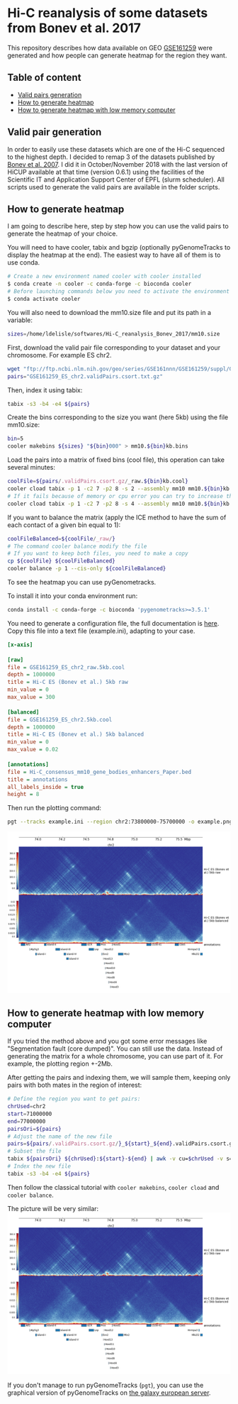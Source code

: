 Hi-C reanalysis of some datasets from Bonev et al. 2017
=======================================================

This repository describes how data available on GEO [GSE161259](https://www.ncbi.nlm.nih.gov/geo/query/acc.cgi?acc=GSE161259) were generated and how people can generate heatmap for the region they want.

Table of content
----------------

* [Valid pairs generation](#valid-pair-generation)
* [How to generate heatmap](#how-to-generate-heatmap)
* [How to generate heatmap with low memory computer](#how-to-generate-heatmap-with-low-memory-computer)

Valid pair generation
---------------------

In order to easily use these datasets which are one of the Hi-C sequenced to the highest depth. I decided to remap 3 of the datasets published by [Bonev et al. 2007](https://doi.org/10.1016/j.cell.2017.09.043). I did it in October/November 2018 with the last version of HiCUP available at that time (version 0.6.1) using the facilities of the Scientific IT and Application Support Center of EPFL (slurm scheduler). All scripts used to generate the valid pairs are available in the folder scripts.

How to generate heatmap
-----------------------

I am going to describe here, step by step how you can use the valid pairs to generate the heatmap of your choice.

You will need to have cooler, tabix and bgzip (optionally pyGenomeTracks to display the heatmap at the end). The easiest way to have all of them is to use conda.

```bash
# Create a new environment named cooler with cooler installed
$ conda create -n cooler -c conda-forge -c bioconda cooler
# Before launching commands below you need to activate the environment
$ conda activate cooler
```

You will also need to download the mm10.size file and put its path in a variable:

```bash
sizes=/home/ldelisle/softwares/Hi-C_reanalysis_Bonev_2017/mm10.size
```

First, download the valid pair file corresponding to your dataset and your chromosome. For example ES chr2.

```bash
wget "ftp://ftp.ncbi.nlm.nih.gov/geo/series/GSE161nnn/GSE161259/suppl/GSE161259%5FES%5Fchr2%2EvalidPairs%2Ecsort%2Etxt%2Egz"
pairs="GSE161259_ES_chr2.validPairs.csort.txt.gz"
```

Then, index it using tabix:

```bash
tabix -s3 -b4 -e4 ${pairs}
```

Create the bins corresponding to the size you want (here 5kb) using the file mm10.size:

```bash
bin=5
cooler makebins ${sizes} "${bin}000" > mm10.${bin}kb.bins
```

Load the pairs into a matrix of fixed bins (cool file), this operation can take several minutes:

```bash
coolFile=${pairs/.validPairs.csort.gz/_raw.${bin}kb.cool}
cooler cload tabix -p 1 -c2 7 -p2 8 -s 2 --assembly mm10 mm10.${bin}kb.bins ${pairs} ${coolFile}
# If it fails because of memory or cpu error you can try to increase the number after -s, for example:
cooler cload tabix -p 1 -c2 7 -p2 8 -s 4 --assembly mm10 mm10.${bin}kb.bins ${pairs} ${coolFile}
```

If you want to balance the matrix (apply the ICE method to have the sum of each contact of a given bin equal to 1):

```bash
coolFileBalanced=${coolFile/_raw/}
# The command cooler balance modify the file
# If you want to keep both files, you need to make a copy
cp ${coolFile} ${coolFileBalanced}
cooler balance -p 1 --cis-only ${coolFileBalanced}
```

To see the heatmap you can use pyGenometracks.

To install it into your conda environment run:

```bash
conda install -c conda-forge -c bioconda 'pygenometracks>=3.5.1'
```

You need to generate a configuration file, the full documentation is [here](https://pygenometracks.readthedocs.io). Copy this file into a text file (example.ini), adapting to your case.

```ini
[x-axis]

[raw]
file = GSE161259_ES_chr2_raw.5kb.cool
depth = 1000000
title = Hi-C ES (Bonev et al.) 5kb raw
min_value = 0
max_value = 300

[balanced]
file = GSE161259_ES_chr2.5kb.cool
depth = 1000000
title = Hi-C ES (Bonev et al.) 5kb balanced
min_value = 0
max_value = 0.02

[annotations]
file = Hi-C_consensus_mm10_gene_bodies_enhancers_Paper.bed
title = annotations
all_labels_inside = true
height = 8
```

Then run the plotting command:

```bash
pgt --tracks example.ini --region chr2:73800000-75700000 -o example.png
```

![pyGenomeTracks example with ES HoxD cluster](./example/example.png)

How to generate heatmap with low memory computer
------------------------------------------------

If you tried the method above and you got some error messages like "Segmentation fault (core dumped)". You can still use the data. Instead of generating the matrix for a whole chromosome, you can use part of it. For example, the plotting region +-2Mb.

After getting the pairs and indexing them, we will sample them, keeping only pairs with both mates in the region of interest:

```bash
# Define the region you want to get pairs:
chrUsed=chr2
start=71000000
end=77000000
pairsOri=${pairs}
# Adjust the name of the new file
pairs=${pairs/.validPairs.csort.gz/}_${start}_${end}.validPairs.csort.gz
# Subset the file
tabix ${pairsOri} ${chrUsed}:${start}-${end} | awk -v cu=$chrUsed -v s=$start -v e=$end '$7==cu&&$8<e&&$8>s{print}' | bgzip > ${pairs}
# Index the new file
tabix -s3 -b4 -e4 ${pairs}
```

Then follow the classical tutorial with `cooler makebins`, `cooler cload` and `cooler balance`.

The picture will be very similar:
![pyGenomeTracks example with ES HoxD cluster using only a subset](./example/example2.png)

If you don't manage to run pyGenomeTracks (`pgt`), you can use the graphical version of pyGenomeTracks on [the galaxy european server](https://usegalaxy.eu/).
